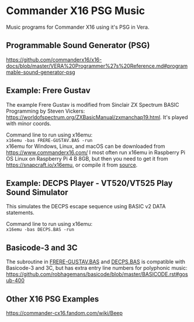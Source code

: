# Commander X16 PSG Music
Music programs for Commander X16 using it's PSG in Vera.

## Programmable Sound Generator (PSG)
https://github.com/commanderx16/x16-docs/blob/master/VERA%20Programmer%27s%20Reference.md#programmable-sound-generator-psg

## Example: Frere Gustav
The example Frere Gustav is modified from Sinclair ZX Spectrum BASIC Programming by Steven Vickers:
https://worldofspectrum.org/ZXBasicManual/zxmanchap19.html. It's played with minor coords.

Command line to run using x16emu:  
`x16emu -bas FRERE-GUSTAV.BAS -run`  
x16emu for Windows, Linux, and macOS can be downloaded from https://www.commanderx16.com/
I most often run x16emu in Raspberry Pi OS Linux on Raspberry Pi 4 B 8GB, but then you need to get it from https://snapcraft.io/x16emu, or compile it
from [source](https://github.com/commanderx16/).

## Example: DECPS Player - VT520/VT525 Play Sound Simulator
This simulates the DECPS escape sequence using BASIC v2 DATA statements.

Command line to run using x16emu:  
`x16emu -bas DECPS.BAS -run`  

## Basicode-3 and 3C
The subroutine in [FRERE-GUSTAV.BAS](FRERE-GUSTAV.BAS) and [DECPS.BAS](DECPS.BAS) is compatible with Basicode-3 and 3C, but has extra entry 
line numbers for polyphonic music:
https://github.com/robhagemans/basicode/blob/master/BASICODE.rst#gosub-400

## Other X16 PSG Examples
https://commander-cx16.fandom.com/wiki/Beep
